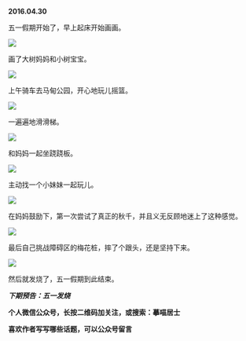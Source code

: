 
          
            
**2016.04.30**

五一假期开始了，早上起床开始画画。



![](//upload-images.jianshu.io/upload_images/51001-567bcf1d3818fcef.JPG)




画了大树妈妈和小树宝宝。




![](//upload-images.jianshu.io/upload_images/51001-a556e269e85b97ef.JPG)




上午骑车去马甸公园，开心地玩儿摇篮。




![](//upload-images.jianshu.io/upload_images/51001-530b66d83e7a5eff.JPG)




一遍遍地滑滑梯。




![](//upload-images.jianshu.io/upload_images/51001-df6229a599b8a757.JPG)




和妈妈一起坐跷跷板。




![](//upload-images.jianshu.io/upload_images/51001-117ae122338a1f3b.JPG)




主动找一个小妹妹一起玩儿。




![](//upload-images.jianshu.io/upload_images/51001-2360e7cf58c8e47a.JPG)




在妈妈鼓励下，第一次尝试了真正的秋千，并且义无反顾地迷上了这种感觉。




![](//upload-images.jianshu.io/upload_images/51001-e635769bccf84a8e.JPG)




最后自己挑战障碍区的梅花桩，摔了个跟头，还是坚持下来。




![](//upload-images.jianshu.io/upload_images/51001-3c90643f928e1425.JPG)




然后就发烧了，五一假期到此结束。


***下期预告：五一发烧***


**个人微信公众号，长按二维码加关注，或搜索：摹喵居士**

**喜欢作者写写哪些话题，可以公众号留言**




          
        